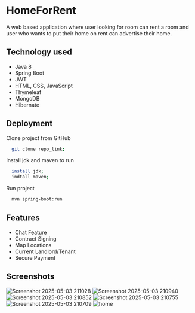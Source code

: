 
# HomeForRent

A web based application where user looking for room can rent a room and user who wants to put their home on rent can advertise their home.




## Technology used
- Java 8
- Spring Boot
- JWT
- HTML, CSS, JavaScript
- Thymeleaf
- MongoDB
- Hibernate
## Deployment

Clone project from GitHub

```bash
  git clone repo_link;
```
Install jdk and maven to run

```bash
  install jdk;
  indtall maven;
```
Run project

```bash
  mvn spring-boot:run
```




## Features

- Chat Feature
- Contract Signing
- Map Locations
- Current Landlord/Tenant
- Secure Payment

## Screenshots

![Screenshot 2025-05-03 211028](https://github.com/user-attachments/assets/693e7557-5f45-4989-a6ec-0964c88d0789)
![Screenshot 2025-05-03 210940](https://github.com/user-attachments/assets/16c87045-7bf6-4274-8a51-2ed4964cac82)
![Screenshot 2025-05-03 210852](https://github.com/user-attachments/assets/0c896353-ae25-4408-b256-ccf7b6e23a2d)
![Screenshot 2025-05-03 210755](https://github.com/user-attachments/assets/6c43cc4e-cb11-4497-8c64-714f98a7a243)
![Screenshot 2025-05-03 210709](https://github.com/user-attachments/assets/7dcb01a6-3307-4915-be44-75a7d8d7facb)
![home](https://github.com/user-attachments/assets/422aefb3-4a6e-48f5-b1a9-25e11662bff0)